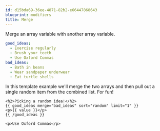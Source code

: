 ```yaml
---
id: d15bda69-36ee-4871-82b2-e66447868643
blueprint: modifiers
title: Merge
---
```


Merge an array variable with another array variable.

```yaml
good_ideas:
  - Exercise regularly
  - Brush your teeth
  - Use Oxford Commas
bad_ideas:
  - Bath in beans
  - Wear sandpaper underwear
  - Eat turtle shells
```

In this template example we'll merge the two arrays and then pull out a single random item from the combined list. For fun!
```
<h2>Picking a random idea!</h2>
{{ good_ideas merge="bad_ideas" sort="random" limit="1" }}
<p>{{ value }}</p>
{{ /good_ideas }}
```

```
<p>Use Oxford Commas</p>
```
